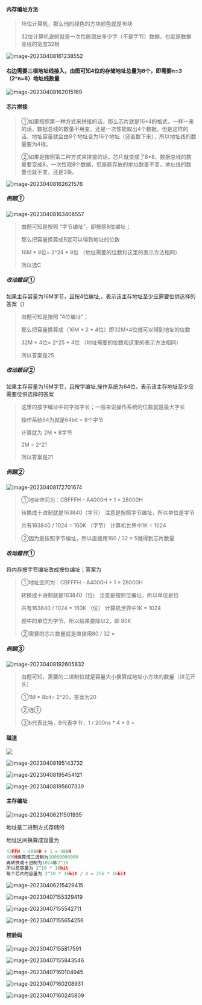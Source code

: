#### 内存编址方法

> 16位计算机，那么他的绿色的方块颜色就是16块
>
> 32位计算机说的就是一次性能取出多少字（不是字节）数据，也就是数据总线的宽度32根

![image-20230408161238552](https://self-1314056054.cos.ap-guangzhou.myqcloud.com/typroaNote/image-20230408161238552.png)



#### 右边需要三根地址线接入，由图可知4位的存储地址总量为8个，即需要n=3（2^n=8）地址线数量

![image-20230408162015169](https://self-1314056054.cos.ap-guangzhou.myqcloud.com/typroaNote/image-20230408162015169.png)



#### 芯片拼接

> ①如果按照第一种方式来拼接的话，那么芯片就是16*4的格式，一样一来的话，数据总线的数量不用变，还是一次性能取出4个数据。但是这样的话，地址容量就会由8个地址变为16个地址（竖直数下来），所以地址线的数量要为4根。
>
> ②如果是按照第二种方式来拼接的话，芯片就变成了8*8，数据总线的数量要变成8，一次性取8个数据，但是能存放的地址数量不变，地址线的数量也就不变，还是3条。

![image-20230408162621576](https://self-1314056054.cos.ap-guangzhou.myqcloud.com/typroaNote/image-20230408162621576.png)

##### 例题①

![image-20230408163408557](https://self-1314056054.cos.ap-guangzhou.myqcloud.com/typroaNote/image-20230408163408557.png)

> 由题可知是按照 “字节编址”，即按照8位编址；
>
> 那么把容量换算成B就可以得到地址的位数
>
> 16M * 8位= 2^24  * 8位  （地址需要的位数和这里的表示方法相同）
>
> 所以选C

##### 改动题目①

如果主存容量为16M字节，且按4位编址,，表示该主存地址至少应需要位供选择的答案（）

> 由题可知是按照 “4位编址”；
>
> 那么把容量换算成（16M * 2 * 4位）即32M*4位就可以得到地址的位数
>
> 32M * 4位= 2^25  * 4位  （地址需要的位数和这里的表示方法相同）
>
> 所以答案是25

##### 改动题目②

如果主存容量为16M字节，且按字编址,操作系统为64位，表示该主存地址至少应需要位供选择的答案

> 这里的按字编址中的字指字长；一般来说操作系统的位数就是最大字长
>
> 操作系统64为就是64bit = 8个字节
>
> 计算就为 2M * 8字节
>
> 2M = 2^21
>
> 所以答案是21

##### 例题②

![image-20230408172701674](https://self-1314056054.cos.ap-guangzhou.myqcloud.com/typroaNote/image-20230408172701674.png)

> ①地址空间为：CBFFFH - A4000H + 1 = 28000H
>
> 转换成十进制就是163840（字节）  注意是按照字节编址，所以单位是字节
>
> 共有163840 / 1024 = 160K （字节） 计算机世界中1K = 1024
>
> ②因为是按照字节编址，所以直接用160 / 32 = 5就得到芯片数量

##### 改动题目①

将内存按字节编址改成按位编址；答案为

> ①地址空间为：CBFFFH - A4000H + 1 = 28000H
>
> 转换成十进制就是163840（位）  注意是按照位编址，所以单位是位
>
> 共有163840 / 1024 = 160K （位） 计算机世界中1K = 1024
>
> 题中的单位为字节，所以结果要除以2，即 80K
>
> ②需要的芯片数量就是直接用80 / 32 = 

##### 例题③

![image-20230408192605832](https://self-1314056054.cos.ap-guangzhou.myqcloud.com/typroaNote/image-20230408192605832.png)

> 由题可知，需要的二进制位就是容量大小换算成地址小方块的数量（详见开头）
>
> ①1M * 8bit= 2^20，答案为20
>
> ②选①
>
> ③b代表比特，B代表字节，1 / 200ns * 4 * 8 =  



#### 磁道

![](https://self-1314056054.cos.ap-guangzhou.myqcloud.com/typroaNote/image-20230408194057563.png) 

![image-20230408195143732](https://self-1314056054.cos.ap-guangzhou.myqcloud.com/typroaNote/image-20230408195143732.png)



![image-20230408195454121](https://self-1314056054.cos.ap-guangzhou.myqcloud.com/typroaNote/image-20230408195454121.png)

![image-20230408195607339](https://self-1314056054.cos.ap-guangzhou.myqcloud.com/typroaNote/image-20230408195607339.png)

#### 主存编址

![image-20230406211501935](https://self-1314056054.cos.ap-guangzhou.myqcloud.com/typroaNote/image-20230406211501935.png)

地址是二进制方式存储的

地址区间换算成容量为

~~~c++
43FFH - 4000H + 1 = 400H
400H换算成二进制为10000000000
再转换成十进制为1024即2^10
所以总容量为 2^10 * 16bit 
每个芯片的容量为 2^10 * 16bit / 4 = 256 * 16bit
~~~

![image-20230406215429415](https://self-1314056054.cos.ap-guangzhou.myqcloud.com/typroaNote/image-20230406215429415.png)



![image-20230407155329419](https://self-1314056054.cos.ap-guangzhou.myqcloud.com/typroaNote/image-20230407155329419.png)

![image-20230407155542711](https://self-1314056054.cos.ap-guangzhou.myqcloud.com/typroaNote/image-20230407155542711.png)

![image-20230407155654256](https://self-1314056054.cos.ap-guangzhou.myqcloud.com/typroaNote/image-20230407155654256.png)



#### 校验码

![image-20230407155817591](https://self-1314056054.cos.ap-guangzhou.myqcloud.com/typroaNote/image-20230407155817591.png)

![image-20230407155843546](https://self-1314056054.cos.ap-guangzhou.myqcloud.com/typroaNote/image-20230407155843546.png)

![image-20230407160104945](https://self-1314056054.cos.ap-guangzhou.myqcloud.com/typroaNote/image-20230407160104945.png)

![image-20230407160208931](https://self-1314056054.cos.ap-guangzhou.myqcloud.com/typroaNote/image-20230407160208931.png)

![image-20230407160245809](https://self-1314056054.cos.ap-guangzhou.myqcloud.com/typroaNote/image-20230407160245809.png)